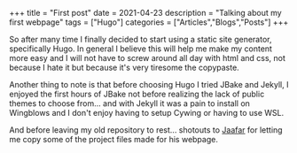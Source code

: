 +++
title = "First post"
date = 2021-04-23
description = "Talking about my first webpage"
tags = ["Hugo"]
categories = ["Articles","Blogs","Posts"]
+++

So after many time I finally decided to start using a static site generator,
specifically Hugo. In general I believe this will help me make my content more
easy and I will not have to screw around all day with html and css, not because
I hate it but because it's very tiresome the copypaste.

Another thing to note is that before choosing Hugo I tried JBake and Jekyll, I
enjoyed the first hours of JBake not before realizing the lack of public themes
to choose from... and with Jekyll it was a pain to install on Wingblows and I
don't enjoy having to setup Cywing or having to use WSL.

And before leaving my old repository to rest... shotouts to
[Jaafar](https://jaafard.codeberg.page/) for letting me copy some of the project
files made for his webpage.
